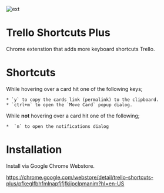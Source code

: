 ![ext](https://raw.githubusercontent.com/bulkan/trello-shortcuts-plus/master/icons/128.png)

# Trello Shortcuts Plus

Chrome extenstion that adds more keyboard shortcuts Trello.


# Shortcuts

While hovering over a card hit one of the following keys;

    * `y` to copy the cards link (permalink) to the clipboard.
    * `ctrl+m` to open the `Move Card` popup dialog.

While **not** hovering over a card hit one of the following;

    *  `n` to open the notifications dialog


# Installation

Install via Google Chrome Webstore. 

https://chrome.google.com/webstore/detail/trello-shortcuts-plus/pfkeglfbhfmlnapfjfjfkiipclpmanim?hl=en-US
